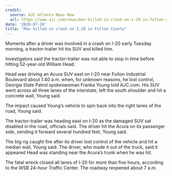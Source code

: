 ```yaml
---
credit:
  source: AJC Atlanta News Now
  url: https://www.ajc.com/news/man-killed-in-crash-on-i-20-in-fulton-county/AQIVRMJXNZHWHEWXAPQ772NZWE/
date: '2020-07-28'
title: "Man killed in crash on I-20 in Fulton County"
---
```

Moments after a driver was involved in a crash on I-20 early Tuesday morning, a tractor-trailer hit his SUV and killed him.

Investigators said the tractor-trailer was not able to stop in time before hitting 52-year-old William Head.

Head was driving an Acura SUV east on I-20 near Fulton Industrial Boulevard about 1:40 a.m. when, for unknown reasons, he lost control, Georgia State Patrol spokeswoman Franka Young told AJC.com. His SUV went across all three lanes of the interstate, left the south shoulder and hit a concrete wall, Young said.

The impact caused Young’s vehicle to spin back into the right lanes of the road, Young said.

The tractor-trailer was heading east on I-20 as the damaged SUV sat disabled in the road, officials said. The driver hit the Acura on its passenger side, sending it forward several hundred feet, Young said.

The big rig caught fire after its driver lost control of the vehicle and hit a median wall, Young said. The driver, who made it out of the truck, said it appeared Head was standing near the Acura’s trunk when he was hit.

The fatal wreck closed all lanes of I-20 for more than five hours, according to the WSB 24-hour Traffic Center. The roadway reopened about 7 a.m.
